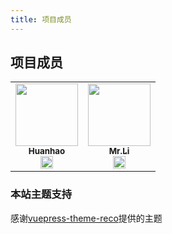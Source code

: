 ```yaml
---
title: 项目成员
---
```

## 项目成员

<table>
  <tr>
    <td align="center"><a href="https://mrhuanhao.cn/" target=_blank><img src="https://cdn.jsdelivr.net/gh/kjhuanhao/blogcdn/avatar.jpg" width="100px;" /><br /><sub><b>Huanhao</b></sub></a><br><a href="https://github.com/kjhuanhao" title="Code" target=_blank><img src="https://github.com/fluidicon.png" width="20"></a></td>
      <td align="center"><a href="https://maskxman.github.io/" target=_blank><img src="https://cdn.jsdelivr.net/gh/MaskXman/source@2.0/touxiang.jpg" width="100px;" /><br /><sub><b>Mr.Li</b></sub></a><br><a href="https://github.com/MaskXman" title="Code" target=_blank><img src="https://github.com/fluidicon.png" width="20"></a></td>

  </tr>
</table>

### 本站主题支持
感谢[vuepress-theme-reco](https://github.com/vuepress-reco/vuepress-theme-reco)提供的主题

